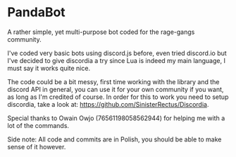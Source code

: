 # PandaBot
A rather simple, yet multi-purpose bot coded for the rage-gangs community. 

I've coded very basic bots using discord.js before, even tried discord.io but I've decided to give discordia a try since Lua is indeed my main language, I must say it works quite nice. 

The code could be a bit messy, first time working with the library and the discord API in general, you can use it for your own community if you want, as long as I'm credited of course. In order for this to work you need to setup discordia, take a look at: https://github.com/SinisterRectus/Discordia.

Special thanks to Owain Owjo (76561198058562944) for helping me with a lot of the commands.

Side note: All code and commits are in Polish, you should be able to make sense of it however. 

